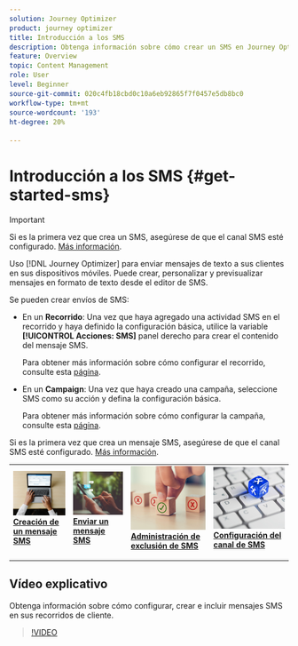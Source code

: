 ```yaml
---
solution: Journey Optimizer
product: journey optimizer
title: Introducción a los SMS
description: Obtenga información sobre cómo crear un SMS en Journey Optimizer
feature: Overview
topic: Content Management
role: User
level: Beginner
source-git-commit: 020c4fb18cbd0c10a6eb92865f7f0457e5db8bc0
workflow-type: tm+mt
source-wordcount: '193'
ht-degree: 20%

---
```


# Introducción a los SMS {#get-started-sms}

>[!IMPORTANT]
>
>Si es la primera vez que crea un SMS, asegúrese de que el canal SMS esté configurado. [Más información](sms-configuration.md).

Uso [!DNL Journey Optimizer] para enviar mensajes de texto a sus clientes en sus dispositivos móviles. Puede crear, personalizar y previsualizar mensajes en formato de texto desde el editor de SMS.

Se pueden crear envíos de SMS:

* En un **Recorrido**: Una vez que haya agregado una actividad SMS en el recorrido y haya definido la configuración básica, utilice la variable **[!UICONTROL Acciones: SMS]** panel derecho para crear el contenido del mensaje SMS.

   Para obtener más información sobre cómo configurar el recorrido, consulte esta [página](../building-journeys/journey-gs.md).

* En un **Campaign**: Una vez que haya creado una campaña, seleccione SMS como su acción y defina la configuración básica.

   Para obtener más información sobre cómo configurar la campaña, consulte esta [página](../campaigns/create-campaign.md#configure).

Si es la primera vez que crea un mensaje SMS, asegúrese de que el canal SMS esté configurado. [Más información](sms-configuration.md).

<table style="table-layout:fixed"><tr style="border: 0;">
<td>
<a href="create-sms.md">
<img alt="Posible cliente" src="../assets/do-not-localize/sms-create.jpeg">
</a>
<div><a href="create-sms.md"><strong>Creación de un mensaje SMS</strong>
</div>
<p>
</td>
<td>
<a href="send-sms.md">
<img alt="Poco frecuente" src="../assets/do-not-localize/sms-sending.jpg">
</a>
<div>
<a href="send-sms.md"><strong>Enviar un mensaje SMS</strong></a>
</div>
<p></td>
<td>
<a href="sms-opt-out.md">
<img alt="Validación" src="../assets/do-not-localize/sms-opt-out.jpg">
</a>
<div>
<a href="sms-opt-out.md"><strong>Administración de exclusión de SMS</strong></a>
</div>
<p>
</td>
<td>
<a href="sms-configuration.md">
<img alt="Validación" src="../assets/do-not-localize/sms-config.jpg">
</a>
<div>
<a href="sms-configuration.md"><strong>Configuración del canal de SMS</strong></a>
</div>
<p>
</td>
</tr></table>

## Vídeo explicativo

Obtenga información sobre cómo configurar, crear e incluir mensajes SMS en sus recorridos de cliente.

>[!VIDEO](https://video.tv.adobe.com/v/344460?quality=12)
